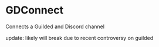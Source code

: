 # GDConnect
Connects a Guilded and Discord channel

update: likely will break due to recent controversy on guilded
